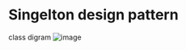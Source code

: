 # Singelton design pattern
class digram
![image](https://github.com/mrXrobot26/Singelton-design-pattern-CSharp/assets/118698085/1b7faf07-57d6-4949-82a7-bae7e623b13b)
